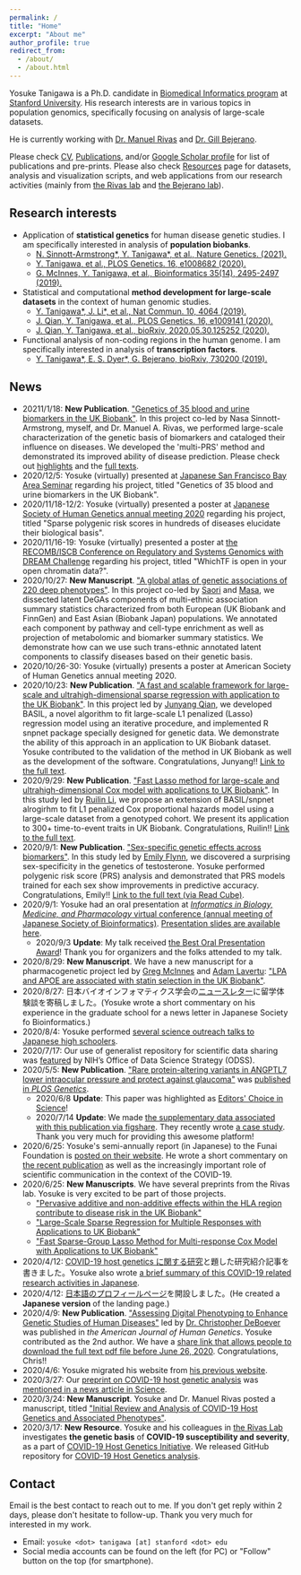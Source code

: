 ```yaml
---
permalink: /
title: "Home"
excerpt: "About me"
author_profile: true
redirect_from:
  - /about/
  - /about.html
---
```


Yosuke Tanigawa is a Ph.D. candidate in [Biomedical Informatics program](https://med.stanford.edu/bmi.html) at [Stanford University](https://www.stanford.edu/). His research interests are in various topics in population genomics, specifically focusing on analysis of large-scale datasets.

He is currently working with [Dr. Manuel Rivas](http://med.stanford.edu/rivaslab/) and [Dr. Gill Bejerano](http://bejerano.stanford.edu/).

Please check [CV](/cv), [Publications](/publications), and/or [Google Scholar profile](https://scholar.google.com/citations?user=9hVh3nQAAAAJ&hl=en) for list of publications and pre-prints. Please also check [Resources](/resources) page for datasets, analysis and visualization scripts, and web applications from our research activities (mainly from [the Rivas lab](http://med.stanford.edu/rivaslab/) and [the Bejerano lab](http://bejerano.stanford.edu/)).

## Research interests

- Application of **statistical genetics** for human disease genetic studies. I am specifically interested in analysis of **population biobanks**.
  - [N. Sinnott-Armstrong\*, Y. Tanigawa\*, et al., Nature Genetics. (2021).](/publication/2021-01-18-biomarkers)
  - [Y. Tanigawa, et al., PLOS Genetics. 16, e1008682 (2020).](/publication/2020-05-05-ANGPTL7)
  - [G. McInnes, Y. Tanigawa, et al., Bioinformatics 35(14), 2495-2497 (2019).](/publication/2018-12-05-GBE)
- Statistical and computational **method development for large-scale datasets** in the context of human genomic studies.
  - [Y. Tanigawa\*, J. Li\*, et al., Nat Commun. 10, 4064 (2019).](/publication/2019-09-06-DeGAs)
  - [J. Qian, Y. Tanigawa, et al., PLOS Genetics. 16, e1009141 (2020).](/publication/2020-10-23-snpnet)
  - [J. Qian, Y. Tanigawa, et al., bioRxiv, 2020.05.30.125252 (2020).](/publication/preprint-2020-05-30-SRRR)
- Functional analysis of non-coding regions in the human genome. I am specifically interested in analysis of **transcription factors**.
  - [Y. Tanigawa\*, E. S. Dyer\*, G. Bejerano, bioRxiv, 730200 (2019).](/publication/preprint-2019-08-20-whichtf)

## News

- 20211/1/18: **New Publication**. ["Genetics of 35 blood and urine biomarkers in the UK Biobank"](/publication/2021-01-18-biomarkers). In this project co-led by Nasa Sinnott-Armstrong, myself, and Dr. Manuel A. Rivas, we performed large-scale characterization of the genetic basis of biomarkers and cataloged their influence on diseases. We developed the 'multi-PRS' method and demonstrated its improved ability of disease prediction. Please check out [highlights](/publication/2021-01-18-biomarkers) and the [full texts](https://rdcu.be/cdMmM).
- 2020/12/5: Yosuke (virtually) presented at [Japanese San Francisco Bay Area Seminar](http://bayareaseminar.blog42.fc2.com/blog-entry-337.html) regarding his project, titled "Genetics of 35 blood and urine biomarkers in the UK Biobank".
- 2020/11/18-12/2: Yosuke (virtually) presented a poster at [Japanese Society of Human Genetics annual meeting 2020](http://www.congre.co.jp/jshg2020/en/) regarding his project, titled "Sparse polygenic risk scores in hundreds of diseases elucidate their biological basis".
- 2020/11/16-19: Yosuke (virtually) presented a poster at [the RECOMB/ISCB Conference on Regulatory and Systems Genomics with DREAM Challenge](https://www.iscb.org/recomb-regsysgen2020) regarding his project, titled "WhichTF is open in your open chromatin data?".
- 2020/10/27: **New Manuscript**. ["A global atlas of genetic associations of 220 deep phenotypes"](/publication/preprint-2020-10-27-DeGAs-BBJ). In this project co-led by [Saori](https://twitter.com/saorisakaue) and [Masa](https://mkanai.github.io/), we dissected latent DeGAs components of multi-ethnic association summary statistics characterized from both European (UK Biobank and FinnGen) and East Asian (Biobank Japan) populations. We annotated each component by pathway and cell-type enrichment as well as projection of metabolomic and biomarker summary statistics. We demonstrate how can we use such trans-ethnic annotated latent components to classify diseases based on their genetic basis.
- 2020/10/26-30: Yosuke (virtually) presents a poster at American Society of Human Genetics annual meeting 2020.
- 2020/10/23: **New Publication**. ["A fast and scalable framework for large-scale and ultrahigh-dimensional sparse regression with application to the UK Biobank"](/publication/2020-10-23-snpnet). In this project led by [Junyang Qian](https://scholar.google.com/citations?user=zQ1Z5U8AAAAJ), we developed BASIL, a novel algorithm to fit large-scale L1 penalized (Lasso) regression model using an iterative procedure, and implemented R snpnet package specially designed for genetic data. We demonstrate the ability of this approach in an application to UK Biobank dataset. Yosuke contributed to the validation of the method in UK Biobank as well as the development of the software. Congratulations, Junyang!! [Link to the full text](https://doi.org/10.1371/journal.pgen.1009141).
- 2020/9/29: **New Publication**. ["Fast Lasso method for large-scale and ultrahigh-dimensional Cox model with applications to UK Biobank"](/publication/2020-09-29-snpnet-cox). In this study led by [Ruilin Li](https://profiles.stanford.edu/ruilin-li), we propose an extension of BASIL/snpnet alrogirhm to fit L1 penalized Cox proportional hazards model using a large-scale dataset from a genotyped cohort. We present its application to 300+ time-to-event traits in UK Biobank. Congratulations, Ruilin!! [Link to the full text](https://academic.oup.com/biostatistics/advance-article/doi/10.1093/biostatistics/kxaa038/5912682?guestAccessKey=4b80ff8f-0376-4745-bc59-f236ca438b48).
- 2020/9/1: **New Publication**. ["Sex-specific genetic effects across biomarkers"](/publication/2020-09-01-SEMM). In this study led by [Emily Flynn](https://datascience.stanford.edu/people/emily-flynn), we discovered a surprising sex-specificity in the genetics of testosterone. Yosuke performed polygenic risk score (PRS) analysis and demonstrated that PRS models trained for each sex show improvements in predictive accuracy. Congratulations, Emily!! [Link to the full text (via Read Cube)](https://rdcu.be/b6DJF).
- 2020/9/1: Yosuke had an oral presentation at [_Informatics in Biology, Medicine, and Pharmacology_ virtual conference (annual meeting of Japanese Society of Bioinformatics)](https://www.jsbi.org/iibmp2020/program/oral.html). [Presentation slides are available here](/talks/2020-09-01-IIBMP2020).
  - 2020/9/3 **Update**: My talk received [the Best Oral Presentation Award](https://www.jsbi.org/news/annual-meetings/20200914-nenkai/)! Thank you for organizers and the folks attended to my talk.
- 2020/8/29: **New Manuscript**. We have a new manuscript for a pharmacogenetic project led by [Greg McInnes](https://twitter.com/gregorymcinnes) and [Adam Lavertu](https://twitter.com/lavertu_adam): ["LPA and APOE are associated with statin selection in the UK Biobank"](/publication/preprint-2020-08-29-DS-GWAS).
- 2020/8/27: 日本バイオインフォマティクス学会の[ニュースレター](https://www.jsbi.org/news/topics/20200827/)に留学体験談を寄稿しました。(Yosuke wrote a short commentary on his experience in the graduate school for a news letter in Japanese Society fo Bioinformatics.)
- 2020/8/4: Yosuke performed [several science outreach talks to Japanese high schoolers](/posts/2020/08/outreach_jp/).
- 2020/7/17: Our use of generalist repository for scientific data sharing was [featured](https://datascience.nih.gov/data-ecosystem/exploring-a-generalist-repository-for-nih-funded-data) by NIH’s Office of Data Science Strategy (ODSS).
- 2020/5/5: **New Publication**. ["Rare protein-altering variants in ANGPTL7 lower intraocular pressure and protect against glaucoma"](/publication/2020-05-05-ANGPTL7) was [published in *PLOS Genetics*](https://doi.org/10.1371/journal.pgen.1008682).
  - 2020/6/8 **Update**: This paper was highlighted as [Editors' Choice in Science](https://science.sciencemag.org/content/368/6494/twil)!
  - 2020/7/14 **Update**: We made [the supplementary data associated with this publication via figshare](/resources/2019-ANGPTL7-data). They recently wrote [a case study](https://doi.org/10.6084/m9.figshare.12640247). Thank you very much for providing this awesome platform!
- 2020/6/25: Yosuke's semi-annually report (in Japanese) to the Funai Foundation is [posted on their website](https://funaifoundation.jp/scholarship/grantee_tanigawa_yosuke.html). He wrote a short commentary on [the recent publication](/publication/2020-05-05-ANGPTL7) as well as the increasingly important role of scientific communication in the context of the COVID-19.
- 2020/6/25: **New Manuscripts**. We have several preprints from the Rivas lab. Yosuke is very excited to be part of those projects.
  - ["Pervasive additive and non-additive effects within the HLA region contribute to disease risk in the UK Biobank"](/publication/preprint-2020-05-28-HLA)
  - ["Large-Scale Sparse Regression for Multiple Responses with Applications to UK Biobank"](/publication/preprint-2020-05-30-SRRR)
  - ["Fast Sparse-Group Lasso Method for Multi-response Cox Model with Applications to UK Biobank"](/publication/preprint-2020-06-22-mr-cox)
- 2020/4/12: [COVID-19 host genetics に関する研究](/posts/2020/04/COVID-19-hg-jp/)と題した研究紹介記事を書きました。Yosuke also wrote [a brief summary of this COVID-19 related research activities in Japanese](/posts/2020/04/COVID-19-hg-jp/).
- 2020/4/12: [日本語のプロフィールページ](/about_jp)を開設しました。(He created a **Japanese version** of the landing page.)
- 2020/4/9: **New Publication**. ["Assessing Digital Phenotyping to Enhance Genetic Studies of Human Diseases"](/publication/2020-05-07-digial-phenotyping) led by [Dr. Christopher DeBoever](https://cdeboever3.github.io/) was published in *the American Journal of Human Genetics*. Yosuke contributed as the 2nd author. We have a [share link that allows people to download the full text pdf file before June 26, 2020](https://authors.elsevier.com/c/1b166geWy1KZ). Congratulations, Chris!!
- 2020/4/6: Yosuke migrated his website from [his previous website](https://sites.google.com/site/yktanigawa/home).
- 2020/3/27: Our [preprint on COVID-19 host genetic analysis](https://doi.org/10.20944/preprints202003.0356.v1) was [mentioned in a news article in Science](https://doi.org/10.1126/science.abb9192).
- 2020/3/24: **New Manuscript**. Yosuke and Dr. Manuel Rivas posted a manuscript, titled ["Initial Review and Analysis of COVID-19 Host Genetics and Associated Phenotypes"](/publication/preprint-2020-03-24-covid19).
- 2020/3/17: **New Resource**.
Yosuke and his colleagues in [the Rivas Lab](http://med.stanford.edu/rivaslab/) investigates **the genetic basis** of **COVID-19 susceptibility and severity**, as a part of [COVID-19 Host Genetics Initiative](https://covid19hg.netlify.com/). We released GitHub repository for [COVID-19 Host Genetics analysis](https://github.com/rivas-lab/covid19).

## Contact

Email is the best contact to reach out to me. If you don't get reply within 2 days, please don't hesitate to follow-up. Thank you very much for interested in my work.

- Email: `yosuke <dot> tanigawa [at] stanford <dot> edu`
- Social media accounts can be found on the left (for PC) or "Follow" button on the top (for smartphone).
